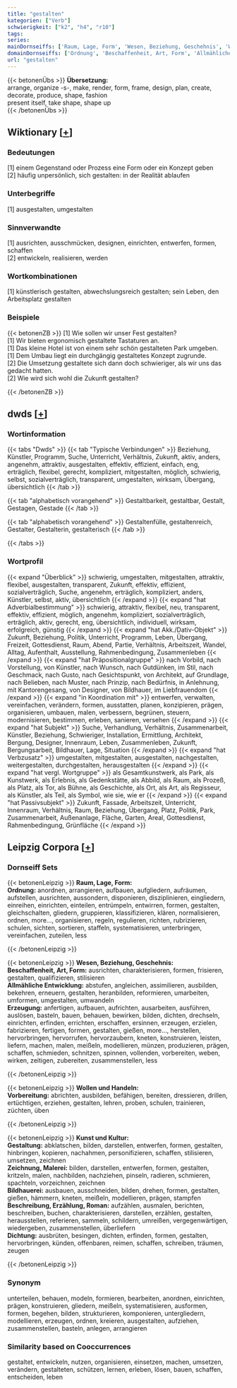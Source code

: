 ```yaml
---
title: "gestalten"
kategorien: ["Verb"]
schwierigkeit: ["k2", "h4", "r10"]
tags:
series:
mainDornseiffs: ['Raum, Lage, Form', 'Wesen, Beziehung, Geschehnis', 'Wollen und Handeln', 'Kunst und Kultur']
domainDornseiffs: ['Ordnung', 'Beschaffenheit, Art, Form', 'Allmähliche Entwicklung', 'Erzeugung', 'Vorbereitung', 'Gestaltung', 'Zeichnung, Malerei', 'Bildhauerei', 'Beschreibung, Erzählung, Roman', 'Dichtung']
url: "gestalten"
---
```


{{< betonenÜbs >}}
**Übersetzung:**  
arrange, organize -s-, make, render, form, frame, design, plan, create, decorate, produce, shape, fashion  
present itself, take shape, shape up  
{{< /betonenÜbs >}}

## Wiktionary [[+](https://de.wiktionary.org/wiki/gestalten)]

### Bedeutungen
[1] einem Gegenstand oder Prozess eine Form oder ein Konzept geben  
[2] häufig unpersönlich, sich gestalten: in der Realität ablaufen  

### Unterbegriffe
[1] ausgestalten, umgestalten  

### Sinnverwandte
[1] ausrichten, ausschmücken, designen, einrichten, entwerfen, formen, schaffen  
[2] entwickeln, realisieren, werden  

### Wortkombinationen
[1] künstlerisch gestalten, abwechslungsreich gestalten; sein Leben, den Arbeitsplatz gestalten  

### Beispiele
{{< betonenZB >}}
[1] Wie sollen wir unser Fest gestalten?  
[1] Wir bieten ergonomisch gestaltete Tastaturen an.  
[1] Das kleine Hotel ist von einem sehr schön gestalteten Park umgeben.  
[1] Dem Umbau liegt ein durchgängig gestaltetes Konzept zugrunde.  
[2] Die Umsetzung gestaltete sich dann doch schwieriger, als wir uns das gedacht hatten.  
[2] Wie wird sich wohl die Zukunft gestalten?  

{{< /betonenZB >}}


## dwds [[+](https://www.dwds.de/wb/gestalten)]

### Wortinformation
{{< tabs "Dwds" >}}
{{< tab "Typische Verbindungen" >}}
Beziehung, Künstler, Programm, Suche, Unterricht, Verhältnis, Zukunft, aktiv, anders, angenehm, attraktiv, ausgestalten, effektiv, effizient, einfach, eng, erträglich, flexibel, gerecht, kompliziert, mitgestalten, möglich, schwierig, selbst, sozialverträglich, transparent, umgestalten, wirksam, Übergang, übersichtlich
{{< /tab >}}

{{< tab "alphabetisch vorangehend" >}}
Gestaltbarkeit, gestaltbar, Gestalt, Gestagen, Gestade
{{< /tab >}}

{{< tab "alphabetisch vorangehend" >}}
Gestaltenfülle, gestaltenreich, Gestalter, Gestalterin, gestalterisch
{{< /tab >}}

{{< /tabs >}}

### Wortprofil
{{< expand "Überblick" >}} schwierig, umgestalten, mitgestalten, attraktiv, flexibel, ausgestalten, transparent, Zukunft, effektiv, effizient, sozialverträglich, Suche, angenehm, erträglich, kompliziert, anders, Künstler, selbst, aktiv, übersichtlich {{< /expand >}}
{{< expand "hat Adverbialbestimmung" >}} schwierig, attraktiv, flexibel, neu, transparent, effektiv, effizient, möglich, angenehm, kompliziert, sozialverträglich, erträglich, aktiv, gerecht, eng, übersichtlich, individuell, wirksam, erfolgreich, günstig {{< /expand >}}
{{< expand "hat Akk./Dativ-Objekt" >}} Zukunft, Beziehung, Politik, Unterricht, Programm, Leben, Übergang, Freizeit, Gottesdienst, Raum, Abend, Partie, Verhältnis, Arbeitszeit, Wandel, Alltag, Aufenthalt, Ausstellung, Rahmenbedingung, Zusammenleben {{< /expand >}}
{{< expand "hat Präpositionalgruppe" >}} nach Vorbild, nach Vorstellung, von Künstler, nach Wunsch, nach Gutdünken, im Stil, nach Geschmack, nach Gusto, nach Gesichtspunkt, von Architekt, auf Grundlage, nach Belieben, nach Muster, nach Prinzip, nach Bedürfnis, in Anlehnung, mit Kantorengesang, von Designer, von Bildhauer, im Liebfrauendom {{< /expand >}}
{{< expand "in Koordination mit" >}} entwerfen, verwalten, vereinfachen, verändern, formen, ausstatten, planen, konzipieren, prägen, organisieren, umbauen, malen, verbessern, begrünen, steuern, modernisieren, bestimmen, erleben, sanieren, versehen {{< /expand >}}
{{< expand "hat Subjekt" >}} Suche, Verhandlung, Verhältnis, Zusammenarbeit, Künstler, Beziehung, Schwieriger, Installation, Ermittlung, Architekt, Bergung, Designer, Innenraum, Leben, Zusammenleben, Zukunft, Bergungsarbeit, Bildhauer, Lage, Situation {{< /expand >}}
{{< expand "hat Verbzusatz" >}} umgestalten, mitgestalten, ausgestalten, nachgestalten, weitergestalten, durchgestalten, herausgestalten {{< /expand >}}
{{< expand "hat vergl. Wortgruppe" >}} als Gesamtkunstwerk, als Park, als Kunstwerk, als Erlebnis, als Gedenkstätte, als Abbild, als Raum, als Prozeß, als Platz, als Tor, als Bühne, als Geschichte, als Ort, als Art, als Regisseur, als Künstler, als Teil, als Symbol, wie sie, wie er {{< /expand >}}
{{< expand "hat Passivsubjekt" >}} Zukunft, Fassade, Arbeitszeit, Unterricht, Innenraum, Verhältnis, Raum, Beziehung, Übergang, Platz, Politik, Park, Zusammenarbeit, Außenanlage, Fläche, Garten, Areal, Gottesdienst, Rahmenbedingung, Grünfläche {{< /expand >}}

## Leipzig Corpora [[+](https://corpora.uni-leipzig.de/en/res?word=gestalten&corpusId=deu_newscrawl-public_2018)]

### Dornseiff Sets
{{< betonenLeipzig >}}
**Raum, Lage, Form:**  
**Ordnung:** anordnen, arrangieren, aufbauen, aufgliedern, aufräumen, aufstellen, ausrichten, aussondern, disponieren, disziplinieren, eingliedern, einreihen, einrichten, einteilen, entrümpeln, entwirren, formen, gestalten, gleichschalten, gliedern, gruppieren, klassifizieren, klären, normalisieren, ordnen, more..., organisieren, regeln, regulieren, richten, rubrizieren, schulen, sichten, sortieren, staffeln, systematisieren, unterbringen, vereinfachen, zuteilen, less  

{{< /betonenLeipzig >}}


{{< betonenLeipzig >}}
**Wesen, Beziehung, Geschehnis:**  
**Beschaffenheit, Art, Form:** ausrichten, charakterisieren, formen, frisieren, gestalten, qualifizieren, stilisieren  
**Allmähliche Entwicklung:** abstufen, angleichen, assimilieren, ausbilden, bekehren, erneuern, gestalten, heranbilden, reformieren, umarbeiten, umformen, umgestalten, umwandeln  
**Erzeugung:** anfertigen, aufbauen, aufrichten, ausarbeiten, ausführen, auslösen, basteln, bauen, behauen, bewirken, bilden, dichten, drechseln, einrichten, erfinden, errichten, erschaffen, ersinnen, erzeugen, erzielen, fabrizieren, fertigen, formen, gestalten, gießen, more..., herstellen, hervorbringen, hervorrufen, hervorzaubern, kneten, konstruieren, leisten, liefern, machen, malen, meißeln, modellieren, münzen, produzieren, prägen, schaffen, schmieden, schnitzen, spinnen, vollenden, vorbereiten, weben, wirken, zeitigen, zubereiten, zusammenstellen, less  

{{< /betonenLeipzig >}}


{{< betonenLeipzig >}}
**Wollen und Handeln:**  
**Vorbereitung:** abrichten, ausbilden, befähigen, bereiten, dressieren, drillen, ertüchtigen, erziehen, gestalten, lehren, proben, schulen, trainieren, züchten, üben  

{{< /betonenLeipzig >}}


{{< betonenLeipzig >}}
**Kunst und Kultur:**  
**Gestaltung:** abklatschen, bilden, darstellen, entwerfen, formen, gestalten, hinbringen, kopieren, nachahmen, personifizieren, schaffen, stilisieren, umsetzen, zeichnen  
**Zeichnung, Malerei:** bilden, darstellen, entwerfen, formen, gestalten, kritzeln, malen, nachbilden, nachziehen, pinseln, radieren, schmieren, spachteln, vorzeichnen, zeichnen  
**Bildhauerei:** ausbauen, ausschneiden, bilden, drehen, formen, gestalten, gießen, hämmern, kneten, meißeln, modellieren, prägen, stampfen  
**Beschreibung, Erzählung, Roman:** aufzählen, ausmalen, berichten, beschreiben, buchen, charakterisieren, darstellen, erzählen, gestalten, herausstellen, referieren, sammeln, schildern, umreißen, vergegenwärtigen, wiedergeben, zusammenstellen, überliefern  
**Dichtung:** ausbrüten, besingen, dichten, erfinden, formen, gestalten, hervorbringen, künden, offenbaren, reimen, schaffen, schreiben, träumen, zeugen  

{{< /betonenLeipzig >}}

### Synonym
unterteilen, behauen, modeln, formieren, bearbeiten, anordnen, einrichten, prägen, konstruieren, gliedern, meißeln, systematisieren, ausformen, formen, begehen, bilden, strukturieren, komponieren, untergliedern, modellieren, erzeugen, ordnen, kreieren, ausgestalten, aufziehen, zusammenstellen, basteln, anlegen, arrangieren


### Similarity based on Cooccurrences
gestaltet, entwickeln, nutzen, organisieren, einsetzen, machen, umsetzen, verändern, gestalteten, schützen, lernen, erleben, lösen, bauen, schaffen, entscheiden, leben


